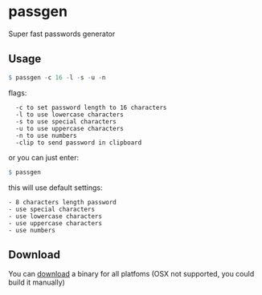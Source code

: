 # passgen
Super fast passwords generator

## Usage

  ```r
  $ passgen -c 16 -l -s -u -n
  ```
  flags:

      -c to set password length to 16 characters
      -l to use lowercase characters
      -s to use special characters
      -u to use uppercase characters
      -n to use numbers
      -clip to send password in clipboard

  or you can just enter:
  ```r
  $ passgen
  ```
  this will use default settings:

    - 8 сharacters length password
    - use special characters
    - use lowercase characters
    - use uppercase characters
    - use numbers

## Download

  You can [download](https://github.com/Out-Of-Mind/passgen/releases/tag/v.2.2) a binary for all platfoms (OSX not supported, you could build it manually)
